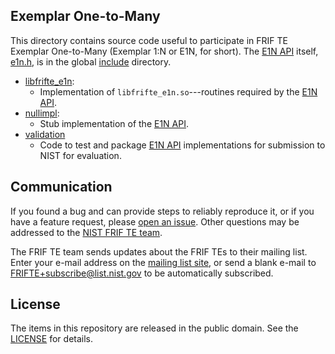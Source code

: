 Exemplar One-to-Many
--------------------
This directory contains source code useful to participate in FRIF TE Exemplar One-to-Many (Exemplar 1:N or E1N, for short). The [E1N API] itself, [e1n.h], is in the global [include] directory.

 * [libfrifte_e1n]:
     - Implementation of `libfrifte_e1n.so`---routines required by the [E1N API].
 * [nullimpl]:
     - Stub implementation of the [E1N API].
 * [validation]
     - Code to test and package [E1N API] implementations for submission to NIST for evaluation.

Communication
-------------
If you found a bug and can provide steps to reliably reproduce it, or if you
have a feature request, please [open an issue]. Other questions may be addressed
to the [NIST FRIF TE team].

The FRIF TE team sends updates about the FRIF TEs to their mailing list. Enter
your e-mail address on the [mailing list site], or send a blank e-mail to
FRIFTE+subscribe@list.nist.gov to be automatically subscribed.

License
-------
The items in this repository are released in the public domain. See the
[LICENSE] for details.


[E1N API]: https://pages.nist.gov/frifte/doc/api/e1n.html
[e1n.h]: https://github.com/usnistgov/frifte/blob/main/include/frifte/e1n.h
[libfrifte_e1n]: https://github.com/usnistgov/frifte/blob/main/e1n/libfrifte_e1n
[nullimpl]: https://github.com/usnistgov/frifte/blob/main/e1n/nullimpl
[validation]: https://github.com/usnistgov/frifte/blob/main/e1n/validation
[include]: https://github.com/usnistgov/frifte/blob/main/include
[open an issue]: https://github.com/usnistgov/frifte/issues
[mailing list site]: https://groups.google.com/a/list.nist.gov/forum/#!forum/frifte/join
[LICENSE]: https://github.com/usnistgov/frifte/blob/main/LICENSE.md
[NIST FRIF TE team]: mailto:frifte@nist.gov
